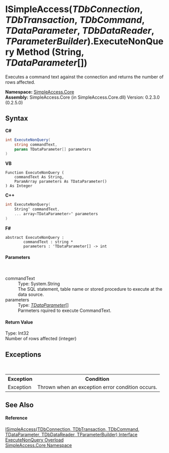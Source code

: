 # ISimpleAccess(*TDbConnection*, *TDbTransaction*, *TDbCommand*, *TDataParameter*, *TDbDataReader*, *TParameterBuilder*).ExecuteNonQuery Method (String, *TDataParameter*[])
 

Executes a command text against the connection and returns the number of rows affected.

**Namespace:**&nbsp;<a href="N_SimpleAccess_Core">SimpleAccess.Core</a><br />**Assembly:**&nbsp;SimpleAccess.Core (in SimpleAccess.Core.dll) Version: 0.2.3.0 (0.2.5.0)

## Syntax

**C#**<br />
``` C#
int ExecuteNonQuery(
	string commandText,
	params TDataParameter[] parameters
)
```

**VB**<br />
``` VB
Function ExecuteNonQuery ( 
	commandText As String,
	ParamArray parameters As TDataParameter()
) As Integer
```

**C++**<br />
``` C++
int ExecuteNonQuery(
	String^ commandText, 
	... array<TDataParameter>^ parameters
)
```

**F#**<br />
``` F#
abstract ExecuteNonQuery : 
        commandText : string * 
        parameters : 'TDataParameter[] -> int 

```


#### Parameters
&nbsp;<dl><dt>commandText</dt><dd>Type: System.String<br />The SQL statement, table name or stored procedure to execute at the data source.</dd><dt>parameters</dt><dd>Type: <a href="T_SimpleAccess_Core_ISimpleAccess_6">*TDataParameter*</a>[]<br />Parmeters rquired to execute CommandText.</dd></dl>

#### Return Value
Type: Int32<br />Number of rows affected (integer)

## Exceptions
&nbsp;<table><tr><th>Exception</th><th>Condition</th></tr><tr><td>Exception</td><td>Thrown when an exception error condition occurs.</td></tr></table>

## See Also


#### Reference
<a href="T_SimpleAccess_Core_ISimpleAccess_6">ISimpleAccess(TDbConnection, TDbTransaction, TDbCommand, TDataParameter, TDbDataReader, TParameterBuilder) Interface</a><br /><a href="Overload_SimpleAccess_Core_ISimpleAccess_6_ExecuteNonQuery">ExecuteNonQuery Overload</a><br /><a href="N_SimpleAccess_Core">SimpleAccess.Core Namespace</a><br />